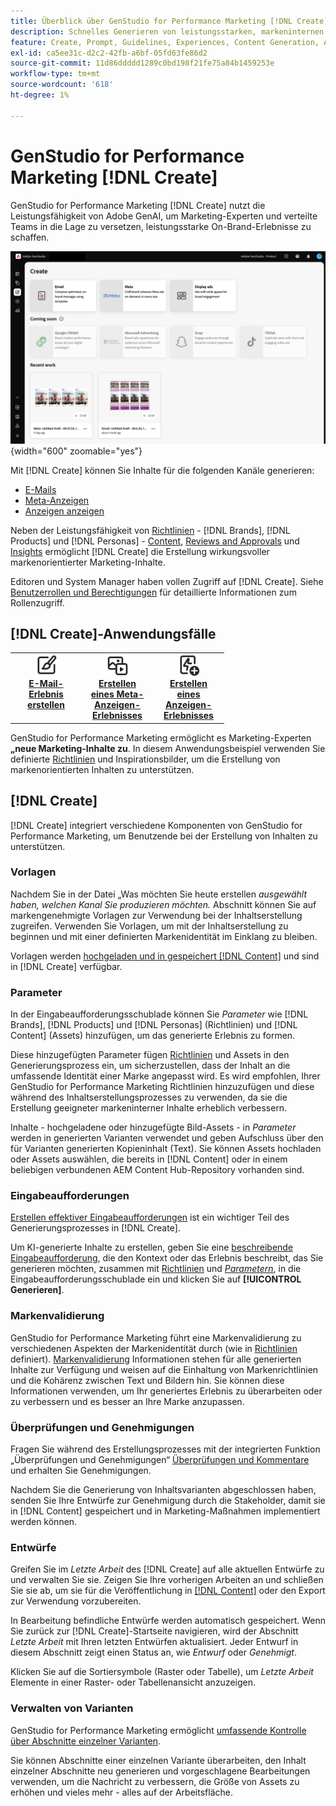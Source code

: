 ```yaml
---
title: Überblick über GenStudio for Performance Marketing [!DNL Create]
description: Schnelles Generieren von leistungsstarken, markeninternen Inhalten mit generativer KI in Adobe GenStudio for Performance Marketing [!DNL Create].
feature: Create, Prompt, Guidelines, Experiences, Content Generation, Approval
exl-id: ca5ee31c-d2c2-42fb-a6bf-05fd63fe86d2
source-git-commit: 11d86ddddd1289c0bd198f21fe75a84b1459253e
workflow-type: tm+mt
source-wordcount: '618'
ht-degree: 1%

---
```


# GenStudio for Performance Marketing [!DNL Create]

GenStudio for Performance Marketing [!DNL Create] nutzt die Leistungsfähigkeit von Adobe GenAI, um Marketing-Experten und verteilte Teams in die Lage zu versetzen, leistungsstarke On-Brand-Erlebnisse zu schaffen.

![Dashboard erstellen](/help/assets/create.png){width="600" zoomable="yes"}

Mit [!DNL Create] können Sie Inhalte für die folgenden Kanäle generieren:

* [E-Mails](email-experiences.md)
* [Meta-Anzeigen](meta-experiences.md)
* [Anzeigen anzeigen](display-ad-experiences.md)

Neben der Leistungsfähigkeit von [Richtlinien](/help/user-guide/guidelines/overview.md) - [!DNL Brands], [!DNL Products] und [!DNL Personas] - [Content](/help/user-guide/content/overview.md), [Reviews and Approvals](/help/user-guide/approvals/overview.md) und [Insights](/help/user-guide/insights/overview.md) ermöglicht [!DNL Create] die Erstellung wirkungsvoller markenorientierter Marketing-Inhalte.

Editoren und System Manager haben vollen Zugriff auf [!DNL Create]. Siehe [Benutzerrollen und Berechtigungen](/help/user-guide/user-roles.md) für detaillierte Informationen zum Rollenzugriff.

## [!DNL Create]-Anwendungsfälle 

<table style="table-layout:fixed">
<tr style="border: 0;">
   <td align="center" valign="top" width="100">
      <a href="/help/user-guide/create/create-email-experience.md">
      <img alt="Erstellen neuer Inhalte" src="../../assets/icons/icon-create.svg" width="35">
      </a>
      <div>
         <a href="/help/user-guide/create/create-email-experience.md">
         <strong>E-Mail-Erlebnis erstellen</strong>
         </a>
      </div>
   </td>
   <td align="center" valign="top" width="100">
      <a href="/help/user-guide/create/create-meta-ad.md">
      <img alt="Erstellen eines Meta-Anzeigen-Erlebnisses" src="../../assets/icons/icon-asset.svg" width="35">
      </a>
      <div>
         <a href="/help/user-guide/create/create-meta-ad.md">
         <strong>Erstellen eines Meta-Anzeigen-Erlebnisses</strong>
         </a>
      </div>
   </td>
   <td align="center" valign="top" width="100">
      <a href="/help/user-guide/create/create-display-ad.md">
      <img alt="Erstellen eines Anzeigen-Erlebnisses" src="../../assets/icons/icon-addTemplate.svg" width="35">
      </a>
      <div>
         <a href="/help/user-guide/create/create-display-ad.md">
         <strong>Erstellen eines Anzeigen-Erlebnisses</strong>
         </a>
      </div>
   </td>
</tr>
</table>

GenStudio for Performance Marketing ermöglicht es Marketing-Experten **„neue Marketing-Inhalte zu**. In diesem Anwendungsbeispiel verwenden Sie definierte [Richtlinien](/help/user-guide/guidelines/overview.md) und Inspirationsbilder, um die Erstellung von markenorientierten Inhalten zu unterstützen.

## [!DNL Create]

[!DNL Create] integriert verschiedene Komponenten von GenStudio for Performance Marketing, um Benutzende bei der Erstellung von Inhalten zu unterstützen.

### Vorlagen

Nachdem Sie in der Datei „Was möchten Sie heute erstellen _ausgewählt haben, welchen Kanal Sie produzieren möchten._ Abschnitt können Sie auf markengenehmigte Vorlagen zur Verwendung bei der Inhaltserstellung zugreifen. Verwenden Sie Vorlagen, um mit der Inhaltserstellung zu beginnen und mit einer definierten Markenidentität im Einklang zu bleiben.

Vorlagen werden [hochgeladen und in gespeichert [!DNL Content]](/help/user-guide/content/overview.md) und sind in [!DNL Create] verfügbar.

### Parameter

In der Eingabeaufforderungsschublade können Sie _Parameter_ wie [!DNL Brands], [!DNL Products] und [!DNL Personas] (Richtlinien) und [!DNL Content] (Assets) hinzufügen, um das generierte Erlebnis zu formen.

Diese hinzugefügten Parameter fügen [Richtlinien](/help/user-guide/guidelines/overview.md) und Assets in den Generierungsprozess ein, um sicherzustellen, dass der Inhalt an die umfassende Identität einer Marke angepasst wird. Es wird empfohlen, Ihrer GenStudio for Performance Marketing Richtlinien hinzuzufügen und diese während des Inhaltserstellungsprozesses zu verwenden, da sie die Erstellung geeigneter markeninterner Inhalte erheblich verbessern.

Inhalte - hochgeladene oder hinzugefügte Bild-Assets - in _Parameter_ werden in generierten Varianten verwendet und geben Aufschluss über den für Varianten generierten Kopieninhalt (Text). Sie können Assets hochladen oder Assets auswählen, die bereits in [!DNL Content] oder in einem beliebigen verbundenen AEM Content Hub-Repository vorhanden sind.

### Eingabeaufforderungen

[Erstellen effektiver Eingabeaufforderungen](/help/user-guide/effective-prompts.md) ist ein wichtiger Teil des Generierungsprozesses in [!DNL Create].

Um KI-generierte Inhalte zu erstellen, geben Sie eine [beschreibende Eingabeaufforderung](/help/user-guide/effective-prompts.md), die den Kontext oder das Erlebnis beschreibt, das Sie generieren möchten, zusammen mit [Richtlinien](/help/user-guide/guidelines/overview.md) und [_Parametern_](#parameters), in die Eingabeaufforderungsschublade ein und klicken Sie auf **[!UICONTROL Generieren]**.

### Markenvalidierung

GenStudio for Performance Marketing führt eine Markenvalidierung zu verschiedenen Aspekten der Markenidentität durch (wie in [Richtlinien](/help/user-guide/guidelines/overview.md) definiert). [Markenvalidierung](/help/user-guide/guidelines/brand-validation.md) Informationen stehen für alle generierten Inhalte zur Verfügung und weisen auf die Einhaltung von Markenrichtlinien und die Kohärenz zwischen Text und Bildern hin. Sie können diese Informationen verwenden, um Ihr generiertes Erlebnis zu überarbeiten oder zu verbessern und es besser an Ihre Marke anzupassen.

### Überprüfungen und Genehmigungen

Fragen Sie während des Erstellungsprozesses mit der integrierten Funktion „Überprüfungen und Genehmigungen“ [ Überprüfungen und Kommentare ](/help/user-guide/approvals/overview.md) und erhalten Sie Genehmigungen.

Nachdem Sie die Generierung von Inhaltsvarianten abgeschlossen haben, senden Sie Ihre Entwürfe zur Genehmigung durch die Stakeholder, damit sie in [!DNL Content] gespeichert und in Marketing-Maßnahmen implementiert werden können.

### Entwürfe

Greifen Sie im _Letzte Arbeit_ des [!DNL Create] auf alle aktuellen Entwürfe zu und verwalten Sie sie. Zeigen Sie Ihre vorherigen Arbeiten an und schließen Sie sie ab, um sie für die Veröffentlichung in [[!DNL Content]](/help/user-guide/content/overview.md) oder den Export zur Verwendung vorzubereiten.

In Bearbeitung befindliche Entwürfe werden automatisch gespeichert. Wenn Sie zurück zur [!DNL Create]-Startseite navigieren, wird der Abschnitt _Letzte Arbeit_ mit Ihren letzten Entwürfen aktualisiert. Jeder Entwurf in diesem Abschnitt zeigt einen Status an, wie _Entwurf_ oder _Genehmigt_.

Klicken Sie auf die Sortiersymbole (Raster oder Tabelle), um _Letzte Arbeit_ Elemente in einer Raster- oder Tabellenansicht anzuzeigen.

### Verwalten von Varianten

GenStudio for Performance Marketing ermöglicht [umfassende Kontrolle über Abschnitte einzelner Varianten](/help/user-guide/create/manage-variants.md).

Sie können Abschnitte einer einzelnen Variante überarbeiten, den Inhalt einzelner Abschnitte neu generieren und vorgeschlagene Bearbeitungen verwenden, um die Nachricht zu verbessern, die Größe von Assets zu erhöhen und vieles mehr - alles auf der Arbeitsfläche.
